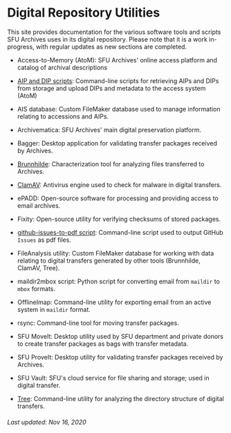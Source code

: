 # Digital Repository Utilities

This site provides documentation for the various software tools and scripts SFU Archives uses in its digital repository. Please note that it is a work in-progress, with regular updates as new sections are completed.

- Access-to-Memory (AtoM): SFU Archives' online access platform and catalog of archival descriptions

- [AIP and DIP scripts](utilities/aip-and-dip-scripts.md): Command-line scripts for retrieving AIPs and DIPs from storage and upload DIPs and metadata to the access system (AtoM)

- AIS database: Custom FileMaker database used to manage information relating to accessions and AIPs.

- Archivematica: SFU Archives' main digital preservation platform.

- Bagger: Desktop application for validating transfer packages received by Archives.

- [Brunnhilde](utilities/brunnhilde.md): Characterization tool for analyzing files transferred to Archives.

- [ClamAV](utilities/clamav.md): Antivirus engine used to check for malware in digital transfers.

- ePADD: Open-source software for processing and providing access to email archives.

- Fixity: Open-source utility for verifying checksums of stored packages.

- [github-issues-to-pdf script](utilities/github-issues-to-pdf.md): Command-line script used to output GitHub `Issues` as pdf files.

- FileAnalysis utility: Custom FileMaker database for working with data relating to digital transfers generated by other tools (Brunnhilde, ClamAV, Tree).

- maildir2mbox script: Python script for converting email from `maildir` to `mbox` formats.

- OfflineImap: Command-line utility for exporting email from an active system in `maildir` format.

- rsync: Command-line tool for moving transfer packages.

- SFU MoveIt: Desktop utility used by SFU department and private donors to create transfer packages as bags with transfer metadata.

- SFU ProveIt: Desktop utility for validating transfer packages received by Archives.

- SFU Vault: SFU's cloud service for file sharing and storage; used in digital transfer.

- [Tree](utilities/tree.md): Command-line utility for analyzing the directory structure of digital transfers.

###### Last updated: Nov 16, 2020
